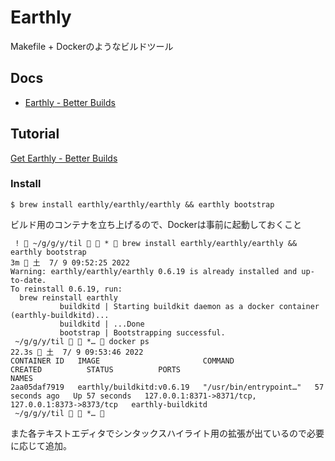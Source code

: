 # Earthly

Makefile + Dockerのようなビルドツール

## Docs

- [Earthly - Better Builds](https://earthly.dev/)

## Tutorial

[Get Earthly - Better Builds](https://earthly.dev/get-earthly)

### Install

```
$ brew install earthly/earthly/earthly && earthly bootstrap
```

ビルド用のコンテナを立ち上げるので、Dockerは事前に起動しておくこと

```
 !  ~/g/g/y/til   *  brew install earthly/earthly/earthly && earthly bootstrap                                                                      3m  土  7/ 9 09:52:25 2022
Warning: earthly/earthly/earthly 0.6.19 is already installed and up-to-date.
To reinstall 0.6.19, run:
  brew reinstall earthly
           buildkitd | Starting buildkit daemon as a docker container (earthly-buildkitd)...
           buildkitd | ...Done
           bootstrap | Bootstrapping successful.
 ~/g/g/y/til   *…  docker ps                                                                                                                      22.3s  土  7/ 9 09:53:46 2022
CONTAINER ID   IMAGE                       COMMAND                  CREATED          STATUS          PORTS                                                NAMES
2aa05daf7919   earthly/buildkitd:v0.6.19   "/usr/bin/entrypoint…"   57 seconds ago   Up 57 seconds   127.0.0.1:8371->8371/tcp, 127.0.0.1:8373->8373/tcp   earthly-buildkitd
 ~/g/g/y/til   *… 
```

また各テキストエディタでシンタックスハイライト用の拡張が出ているので必要に応じて追加。
